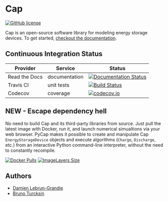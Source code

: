 Cap
===
[![GitHub license](https://img.shields.io/github/license/ORNL-CEES/Cap.svg)]()

Cap is an open-source software library for modeling energy storage devices.
To get started, [checkout the documentation](https://cap.readthedocs.org).

Continuous Integration Status
-----------------------------

Provider      | Service       | Status
------------- | ------------- | ------
Read the Docs | documentation | [![Documentation Status](https://readthedocs.org/projects/cap/badge/?version=latest)](https://readthedocs.org/projects/cap/?badge=latest)
Travis CI     | unit tests    | [![Build Status](https://travis-ci.org/ORNL-CEES/Cap.svg?branch=master)](https://travis-ci.org/ORNL-CEES/Cap)
Codecov       | coverage      | [![codecov.io](https://codecov.io/github/ORNL-CEES/Cap/coverage.svg?branch=master)](https://codecov.io/github/ORNL-CEES/Cap?branch=master)


NEW - Escape dependency hell
----------------------------

No need to build Cap and its third-party libraries from source. Just pull the
latest image with Docker, run it, and launch numerical simualtions via your
web browser. PyCap makes it possible to create and manipulate Cap
``EnergyStorageDevice`` objects and execute algorithms (``Charge``,
``Discharge``, etc.) from an interactive Python command-line interpreter,
without the need to constantly recompile.

[![Docker Pulls](https://img.shields.io/docker/pulls/dalg24/cap.svg)](https://hub.docker.com/r/dalg24/cap)
[![ImageLayers Size](https://img.shields.io/imagelayers/image-size/dalg24/cap-stack/latest.svg)]()

Authors
-------
* [Damien Lebrun-Grandie](https://github.com/dalg24)
* [Bruno Turcksin](https://github.com/rombur)

